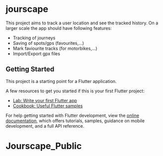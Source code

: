 # jourscape

This project aims to track a user location and see the tracked history.
On a larger scale the app should have following features:

- Tracking of journeys
- Saving of spots/gps (favourites,...)
- Mark faviourite tracks (for motorbikes,...)
- Import/Export gpx files

## Getting Started

This project is a starting point for a Flutter application.

A few resources to get you started if this is your first Flutter project:

- [Lab: Write your first Flutter app](https://docs.flutter.dev/get-started/codelab)
- [Cookbook: Useful Flutter samples](https://docs.flutter.dev/cookbook)

For help getting started with Flutter development, view the
[online documentation](https://docs.flutter.dev/), which offers tutorials,
samples, guidance on mobile development, and a full API reference.

# Jourscape_Public
